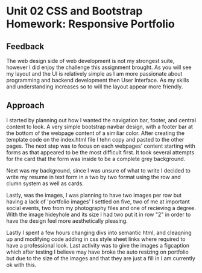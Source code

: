# Unit 02 CSS and Bootstrap Homework: Responsive Portfolio

## Feedback
The web design side of web development is not my strongest suite, however I did enjoy the challenge this assignment brought. As you will see my layout and the UI is relatively simple as I am more passionate about programming and backend development then User Interface.  As my skills and understanding increases so to will the layout appear more friendly.

## Approach
I started by planning out how I wanted the navigation bar, footer, and central content to look.  A very simple bootstrap navbar design, with a footer bar at the bottom of the webpage content of a similiar color.  After creating the template code on the index.html file I tehn copy and pasted to the other pages.  The next step was to focus on each webpages' content starting with forms as that appeared to be the most difficult first.  It took several attempts for the card that the form was inside to be a complete grey background.

Next was my background, since I was unsure of what to write I decided to write my resume in text form in a two by two format using the row and clumn system as well as cards.  

Lastly, was the images, I was planning to have two images per row but having a lack of 'portfolio images' I settled on five, two of me at important social events, two from my photography files and one of recieving a degree.  With the image hideyhole and its size I had two put it in row "2" in order to have the design feel more aesthetically pleasing. 

Lastly I spent a few hours changing divs into semantic html, and cleaqning up and modifying code adding in css style sheet links where required to have a professional look.  Last activity was to give the images a figcaption which after testing I believe may have broke the auto resizing on portfolio but due to the size of the images and that they are just a fill in I am currently ok with this.